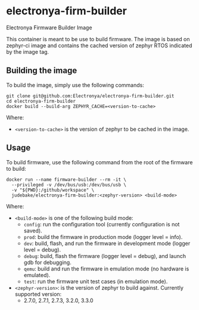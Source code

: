 # electronya-firm-builder
Electronya Firmware Builder Image

This container is meant to be use to build firmware. The image is based on zephyr-ci image and contains the cached version of zephyr RTOS indicated by the image tag.

## Building the image
To build the image, simply use the following commands:
```
git clone git@github.com:Electronya/electronya-firm-builder.git
cd electronya-firm-builder
docker build --build-arg ZEPHYR_CACHE=<version-to-cache>
```
Where:
  - ```<version-to-cache>``` is the version of zephyr to be cached in the image.

## Usage
To build firmware, use the following command from the root of the firmware to build:
```
docker run --name firmware-builder --rm -it \
  --privileged -v /dev/bus/usb:/dev/bus/usb \
  -v "${PWD}:/github/workspace" \
  judebake/electronya-firm-builder:<zephyr-version> <build-mode>
```
Where:
  - ```<build-mode>``` is one of the following build mode:
    - ```config```: run the configuration tool (currently configuration is not saved).
    - ```prod```: build the firmware in production mode (logger level = info).
    - ```dev```: build, flash, and run the firmware in development mode (logger level = debug).
    - ```debug```: build, flash the firmware (logger level = debug), and launch gdb for debugging.
    - ```qemu```: build and run the firmware in emulation mode (no hardware is emulated).
    - ```test```: run the firmware unit test cases (in emulation mode).
  - ```<zephyr-version>```: is the version of zephyr to build against. Currently supported version:
    - 2.7.0, 2.7.1, 2.7.3, 3.2.0, 3.3.0

